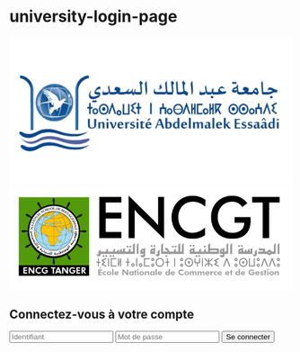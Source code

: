 # university-login-page
<!DOCTYPE html>
<html lang="fr">
<head>
    <meta charset="UTF-8">
    <meta name="viewport" content="width=device-width, initial-scale=1.0">
    <title>Login Page - ENCGT</title>
    <link rel="stylesheet" href="style.css">
</head>
<body>
    <div class="container">
        <div class="left-half"></div>
        <div class="right-half">
            <div class="logos">
                <img src="logo.3a21a68b.png" alt="University Logo" class="logo-university">
                <img src="logo-encg.51be9c38.png" alt="ENCGT Logo" class="logo-encg">
            </div>
            <h2>Connectez-vous à votre compte</h2>
            <form id="login-form" action="second-page.html" method="post">
                <input type="text" id="username" placeholder="Identifiant" required>
                <input type="password" id="password" placeholder="Mot de passe" required>
                <button type="submit">Se connecter</button>
                <p id="error-message" class="error-message"></p>
            </form>
        </div>
    </div>
    <script src="script.js"></script>
</body>
</html>
